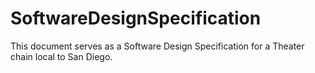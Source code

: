 # SoftwareDesignSpecification

This document serves as a Software Design Specification for a Theater chain local to San Diego.
